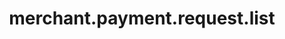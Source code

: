 ---
layout: SpecialLayout
title: merchant.payment.request.list
description: Endpoint description...
api: merchant
schema: merchant.payment.request
operationId: merchant.payment.request.list
operation: get
method: list
authLevel: SECRET
authRoles: Any
---
